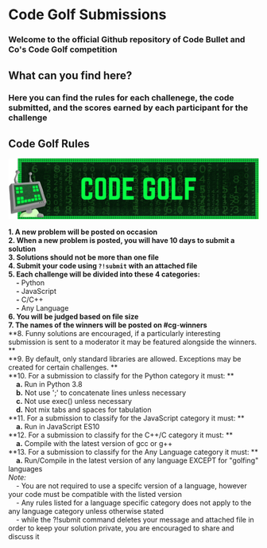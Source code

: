 # Code Golf Submissions

### Welcome to the official Github repository of Code Bullet and Co's Code Golf competition

## What can you find here?

### Here you can find the rules for each challenege, the code submitted, and the scores earned by each participant for the challenge

## Code Golf Rules

![alt text](https://github.com/CodeBullet-Community/Server-Files/raw/master/Banners/Normal%20Banners/banner%20code%20golf.png)


**1. A new problem will be posted on occasion**\
**2. When a new problem is posted, you will have 10 days to submit a solution**\
**3. Solutions should not be more than one file**\
**4. Submit your code using `?!submit` with an attached file**\
**5. Each challenge will be divided into these 4 categories:** \
    **-** Python\
    **-** JavaScript\
    **-** C/C++\
    **-** Any Language\
**6. You will be judged based on file size**\
**7. The names of the winners will be posted on #cg**-**winners**\
**8. Funny solutions are encouraged, if a particularly interesting submission is sent to a moderator it may be featured alongside the winners. **\
**9. By default, only standard libraries are allowed. Exceptions may be created for certain challenges. **\
**10. For a submission to classify for the Python category it must: **\
    **a.** Run in Python 3.8\
    **b.** Not use ';' to concatenate lines unless necessary\
    **c.** Not use exec() unless necessary\
    **d.** Not mix tabs and spaces for tabulation\
**11. For a submission to classify for the JavaScript category it must: **\
    **a.** Run in JavaScript ES10\
**12. For a submission to classify for the C++/C category it must: **\
    **a.** Compile with the latest version of gcc or g++\
**13. For a submission to classify for the Any Language category it must: **\
    **a.** Run/Compile in the latest version of any language EXCEPT for "golfing" languages\
*Note:* \
    - You are not required to use a specifc version of a language, however your code must be compatible with the listed version\
    - Any rules listed for a language specific category does not apply to the any language category unless otherwise stated\
    - while the ?!submit command deletes your message and attached file in order to keep your solution private, you are encouraged to share and discuss it